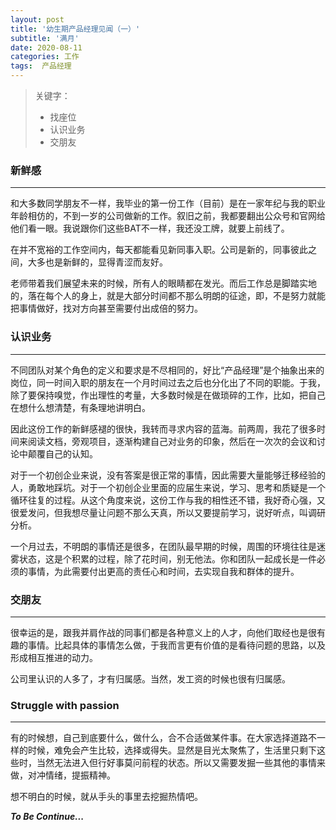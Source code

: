 ```yaml
---
layout: post
title: '幼生期产品经理见闻（一）'
subtitle: '满月'
date: 2020-08-11
categories: 工作
tags:  产品经理
---
```


> 关键字：
> - 找座位
> - 认识业务
> - 交朋友

### 新鲜感

---

和大多数同学朋友不一样，我毕业的第一份工作（目前）是在一家年纪与我的职业年龄相仿的，不到一岁的公司做新的工作。叙旧之前，我都要翻出公众号和官网给他们看一眼。我说跟你们这些BAT不一样，我还没工牌，就要上前线了。

在并不宽裕的工作空间内，每天都能看见新同事入职。公司是新的，同事彼此之间，大多也是新鲜的，显得青涩而友好。

老师带着我们展望未来的时候，所有人的眼睛都在发光。而后工作总是脚踏实地的，落在每个人的身上，就是大部分时间都不那么明朗的征途，即，不是努力就能把事情做好，找对方向甚至需要付出成倍的努力。


### 认识业务

---

不同团队对某个角色的定义和要求是不尽相同的，好比“产品经理”是个抽象出来的岗位，同一时间入职的朋友在一个月时间过去之后也分化出了不同的职能。于我，除了要保持嗅觉，作出理性的考量，大多数时候是在做琐碎的工作，比如，把自己在想什么想清楚，有条理地讲明白。

因此这份工作的新鲜感褪的很快，我转而寻求内容的蓝海。前两周，我花了很多时间来阅读文档，旁观项目，逐渐构建自己对业务的印象，然后在一次次的会议和讨论中颠覆自己的认知。

对于一个初创企业来说，没有答案是很正常的事情，因此需要大量能够迁移经验的人，勇敢地踩坑。对于一个初创企业里面的应届生来说，学习、思考和质疑是一个循环往复的过程。从这个角度来说，这份工作与我的相性还不错，我好奇心强，又很爱发问，但我想尽量让问题不那么天真，所以又要提前学习，说好听点，叫调研分析。

一个月过去，不明朗的事情还是很多，在团队最早期的时候，周围的环境往往是迷雾状态，这是个积累的过程，除了花时间，别无他法。你和团队一起成长是一件必须的事情，为此需要付出更高的责任心和时间，去实现自我和群体的提升。


### 交朋友

---

很幸运的是，跟我并肩作战的同事们都是各种意义上的人才，向他们取经也是很有趣的事情。比起具体的事情怎么做，于我而言更有价值的是看待问题的思路，以及形成相互推进的动力。

公司里认识的人多了，才有归属感。当然，发工资的时候也很有归属感。


### Struggle with passion

---

有的时候想，自己到底要什么，做什么，合不合适做某件事。在大家选择道路不一样的时候，难免会产生比较，选择或得失。显然是目光太聚焦了，生活里只剩下这些时，当然无法进入但行好事莫问前程的状态。所以又需要发掘一些其他的事情来做，对冲情绪，提振精神。

想不明白的时候，就从手头的事里去挖掘热情吧。

***To Be Continue...***
<!--stackedit_data:
eyJoaXN0b3J5IjpbMTU4OTQ3ODc4MSwtNTUzOTQ1MjgwLC0xND
QyNjg1NzEyLDE5MTk1MTc4NTQsMjEwMjIzNjIxOCwtMTIxMDA4
MTYwMSwtMTk2OTg2NjE0NSwtMTI2OTkwNTEyLDEyNzg3OTEzOT
AsMjA4Njk1NTE0XX0=
-->